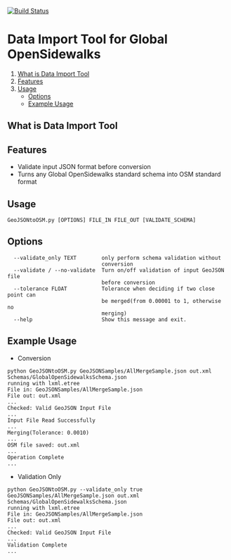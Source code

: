 [![Build Status](https://travis-ci.org/OpenSidewalks/DSSG2016-Sidewalks-ImportTool.svg?branch=master)](https://travis-ci.org/OpenSidewalks/DSSG2016-Sidewalks-ImportTool)

# Data Import Tool for Global OpenSidewalks

1. [What is Data Import Tool](#what-is-data-import-tool)
1. [Features](#features)
1. [Usage](#usage)
    - [Options](#options)
    - [Example Usage](#example-usage)

## What is Data Import Tool

## Features
- Validate input JSON format before conversion
- Turns any Global OpenSidewalks standard schema into OSM standard format

## Usage
```
GeoJSONtoOSM.py [OPTIONS] FILE_IN FILE_OUT [VALIDATE_SCHEMA]
```

## Options
```
  --validate_only TEXT        only perform schema validation without
                              conversion
  --validate / --no-validate  Turn on/off validation of input GeoJSON file
                              before conversion
  --tolerance FLOAT           Tolerance when deciding if two close point can
                              be merged(from 0.00001 to 1, otherwise no
                              merging)
  --help                      Show this message and exit.
```

## Example Usage
- Conversion
```
python GeoJSONtoOSM.py GeoJSONSamples/AllMergeSample.json out.xml Schemas/GlobalOpenSidewalksSchema.json
running with lxml.etree
File in: GeoJSONSamples/AllMergeSample.json
File out: out.xml
...
Checked: Valid GeoJSON Input File
...
Input File Read Successfully
...
Merging(Tolerance: 0.0010)
...
OSM file saved: out.xml
...
Operation Complete
...
```
- Validation Only
```
python GeoJSONtoOSM.py --validate_only true GeoJSONSamples/AllMergeSample.json out.xml Schemas/GlobalOpenSidewalksSchema.json
running with lxml.etree
File in: GeoJSONSamples/AllMergeSample.json
File out: out.xml
...
Checked: Valid GeoJSON Input File
...
Validation Complete
...
```
